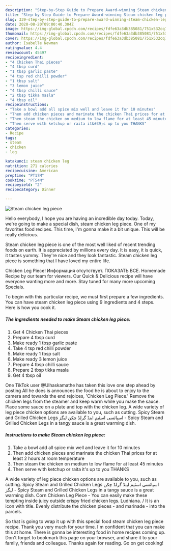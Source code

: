 ```yaml
---
description: "Step-by-Step Guide to Prepare Award-winning Steam chicken leg piece"
title: "Step-by-Step Guide to Prepare Award-winning Steam chicken leg piece"
slug: 339-step-by-step-guide-to-prepare-award-winning-steam-chicken-leg-piece
date: 2020-08-20T09:00:40.304Z
image: https://img-global.cpcdn.com/recipes/fdfe63a3db385081/751x532cq70/steam-chicken-leg-piece-recipe-main-photo.jpg
thumbnail: https://img-global.cpcdn.com/recipes/fdfe63a3db385081/751x532cq70/steam-chicken-leg-piece-recipe-main-photo.jpg
cover: https://img-global.cpcdn.com/recipes/fdfe63a3db385081/751x532cq70/steam-chicken-leg-piece-recipe-main-photo.jpg
author: Isabelle Newman
ratingvalue: 4.4
reviewcount: 45497
recipeingredient:
- "4 Chicken Thai pieces"
- "4 tbsp curd"
- "1 tbsp garlic paste"
- "4 tsp red chilli powder"
- "1 tbsp salt"
- "3 lemon juice"
- "4 tbsp chilli sauce"
- "2 tbsp tikka masla"
- "4 tbsp oil"
recipeinstructions:
- "Take a bowl add all spice mix well and leave it for 10 minutes"
- "Then add chicken pieces and marinate the chicken Thai prices for at least 2 hours at room temperature"
- "Then steam the chicken on medium to low flame for at least 45 minutes"
- "Then serve with ketchup or raita it&#39;s up to you THANKS"
categories:
- Recipe
tags:
- steam
- chicken
- leg

katakunci: steam chicken leg 
nutrition: 271 calories
recipecuisine: American
preptime: "PT17M"
cooktime: "PT54M"
recipeyield: "2"
recipecategory: Dinner

---
```



![Steam chicken leg piece](https://img-global.cpcdn.com/recipes/fdfe63a3db385081/751x532cq70/steam-chicken-leg-piece-recipe-main-photo.jpg)

Hello everybody, I hope you are having an incredible day today. Today, we're going to make a special dish, steam chicken leg piece. One of my favorites food recipes. This time, I'm gonna make it a bit unique. This will be really delicious.

Steam chicken leg piece is one of the most well liked of recent trending foods on earth. It is appreciated by millions every day. It is easy, it is quick, it tastes yummy. They're nice and they look fantastic. Steam chicken leg piece is something that I have loved my entire life.

Chicken Leg Piece! Информация отсутствует. ПОКАЗАТЬ ВСЕ. Homemade Recipe by our team for viewers. Our Quick &amp; Delicious recipe will have everyone wanting more and more. Stay tuned for many more upcoming Specials.


To begin with this particular recipe, we must first prepare a few ingredients. You can have steam chicken leg piece using 9 ingredients and 4 steps. Here is how you cook it.

<!--inarticleads1-->

##### The ingredients needed to make Steam chicken leg piece:

1. Get 4 Chicken Thai pieces
1. Prepare 4 tbsp curd
1. Make ready 1 tbsp garlic paste
1. Take 4 tsp red chilli powder
1. Make ready 1 tbsp salt
1. Make ready 3 lemon juice
1. Prepare 4 tbsp chilli sauce
1. Prepare 2 tbsp tikka masla
1. Get 4 tbsp oil


One TikTok user @Ulhaskamathe has taken this love one step ahead by posting All he does is announces the food he is about to enjoy to the camera and towards the end rejoices, &#39;Chicken Leg Piece.&#39; Remove the chicken legs from the steamer and keep warm while you make the sauce. Place some sauce on a plate and top with the chicken leg. A wide variety of leg piece chicken options are available to you, such as cutting. Spicy Steam and Grilled Chicken Legs اسپائسی اسٹیم اینڈ گرلڈ چکن لیگز - Spicy Steam and Grilled Chicken Legs in a tangy sauce is a great warming dish. 

<!--inarticleads2-->

##### Instructions to make Steam chicken leg piece:

1. Take a bowl add all spice mix well and leave it for 10 minutes
1. Then add chicken pieces and marinate the chicken Thai prices for at least 2 hours at room temperature
1. Then steam the chicken on medium to low flame for at least 45 minutes
1. Then serve with ketchup or raita it&#39;s up to you THANKS


A wide variety of leg piece chicken options are available to you, such as cutting. Spicy Steam and Grilled Chicken Legs اسپائسی اسٹیم اینڈ گرلڈ چکن لیگز - Spicy Steam and Grilled Chicken Legs in a tangy sauce is a great warming dish. Corn Chicken Leg Piece - You can easily make these tempting inside juicy outside crispy fried chicken legs. Ludhiana. / It is an icon with title. Evenly distribute the chicken pieces - and marinade - into the parcels. 

So that is going to wrap it up with this special food steam chicken leg piece recipe. Thank you very much for your time. I'm confident that you can make this at home. There is gonna be interesting food in home recipes coming up. Don't forget to bookmark this page on your browser, and share it to your family, friends and colleague. Thanks again for reading. Go on get cooking!
